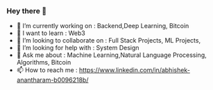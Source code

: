 ### Hey there 👋

<!--
**abhishek0405/abhishek0405** is a ✨ _special_ ✨ repository because its `README.md` (this file) appears on your GitHub profile.
-->


- 🔭 I’m currently working on : Backend,Deep Learning, Bitcoin
- 🌱 I want to learn : Web3
- 👯 I’m looking to collaborate on : Full Stack Projects, ML Projects,
- 🤔 I’m looking for help with : System Design
- 💬 Ask me about : Machine Learning,Natural Language Processing, Algorithms, Bitcoin
- 📫 How to reach me : https://www.linkedin.com/in/abhishek-anantharam-b0096218b/

